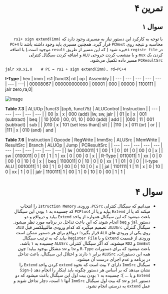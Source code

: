 <div dir="rtl">


# تمرین ۴

## سوال ۱
</div>



<div dir="rtl">


  
 با توجه به کارکرد این دستور نیاز به مسیری وجود دارد که 
  `rs1+ sign extend(imm)`
  محاسبه و نتیجه روی 
  `PCNext`
  قرار گیرد. همچنین مسیری باید وجود داشته باشد تا `PC+4` در `registr file` ذخیره شود ( که این مسیر از طریق `result` موجود است.)
  با اضافه کردن یک `mux` و با منشعب کردن خروجی `ALU` و اضافه کردن سیگنال کنترلی `PCResultSrc` مسیر داده تکمیل می‌شود.
  
</div>
  
  
~~~
jalr x0,x1,0    # PC = rs1 + sign extend(imm), rd=PC+4
~~~

**I-Type**
| hex      |      imm     | rs1  |funct3|   rd  |   op    | Assembly |
| ---      | ---          | ---   | --- | ---   | ---     | ---|
| 00008067 | 000000000000 | 00001 | 000 | 00000 | 1100111 | jalr zero,ra,0|

![image](https://user-images.githubusercontent.com/77579794/234019839-dedc8bfc-d53c-4ab4-aa5c-02d91d092188.png)


**Table 7.3**
| ALUOp |‌funct3 |‌{op5, funct75} | ALUControl         |‌ Instruction |
| ---   | ---   | ---           | ---                | ---         |
| 00    |‌x      | x             | 000 (add)          |‌lw, sw, jalr |
| 01    |‌x      | x             | 001 (subtract)     |       beq   |
|‌ 10    |‌000    | 00, 01, 10    | 000 (add)          |       add   |‌
|       |000    |‌ 11            | 001 (subtract)     |       sub   |
|       |010    | x             | 101 (set less than)|       slt   |
|‌       |110    | x             | 011 (or)           |       or    |
|       |111    | x             | 010 (and)          |       and   |

**Table 7.6**
| Instruction | Opcode | RegWrite | ImmSrc | ALUSrc | MemWrite | ResultSrc | Branch | ALUOp | Jump | PCResultSrc |
|   ---       |  ---   | ---      |    --- |  ---   |   ---    |    ---    |  ---   | ---   | ---  | ---         |
|    lw       | 0000011|   1      |   00   |   1    |    0     |    01     |   0    |  00   |   0  |     x       |
|    sw       | 0100011|   0      |   01   |   1    |    1     |    xx     |   0    |  00   |   0  |     x       |
|    R-Type   | 0110011|   1      |   xx   |   0    |    0     |    00     |   0    |  10   |   0  |     x       |
|    beq      | 1100011|   0      |   10   |   0    |    0     |    xx     |   1    |  01   |   0  |     0       |
| I-type ALU  | 0010011|   1      |   00   |   1    |    0     |    00     |   0    |  10   |   0  |     x       |
|    jal      | 1101111|   1      |   11   |   x    |    0     |    10     |   0    |  xx   |   1  |     0       |
|    jalr     | 1100111|   1      |   00   |   1    |    0     |    10     |   0    |  00   |   1  |     1       |





<div dir="rtl">

# سوال ۴

+ میدانیم که سیگنال کنترلی `PCSrc`، ورودی `Istruction Memory` را انتخاب میکند که یا از `Extend` بیاید و یا از `PCPlus4`
که چسبیده به ۱ بودن این سیگنال باعث میشود که این سیگنال همواره از واحد `Extend` بیاید و درواقع و دو دستور `jal` و `beq` انجام شوند که این باعث تداخل در برنامه مورد نظر میشود.
+ سیگنال گنترلی `ALUSrc`، تصمیم میگیرد که کدام ورودی مالتیپلکسر قبل `ALU`، روی یکی از ورودی های `ALU` قرار بگیرد؛ درواقع برای هر دستور ممکن است ورودی از قسمت `Extend` و یا `Register File` بیاید که به ترتیب سیگنال `ImmExt` و `RD2` میشوند.
  که اگر سیگنال کنترلی `ALUSrc` چسبیده به ۱ باشد، باعث میشود که برای دستورات `R-Type` و `lw` و `sw` مشکل بوجود بیاید؛ چون همه این دستورات، `ALUSrc` 
 برابر ۱ دارند و اختلال این سیگنال، باعث تداخل در برنامه و عدم اجرای درست آن میشود.
+ سیگنال `ImmSrc` دارای ۲ بیت است که نحوه `extend` کردن واحد `Extend` را نشان میدهد که بر اساس هر دستور چگونه باید اینکار را انجام دهد (`Sign-Extend` و یا ... )؛ چسبیده به ۱ بودن بیت اول این سیگنال باعث میشود که دو دستور `jal` و `sw` که بیت اول سیگنال `ImmSrc` آنها ۱ است، دچار تداخل شوند و عمل `extend` به درستی انجام نشود.  
